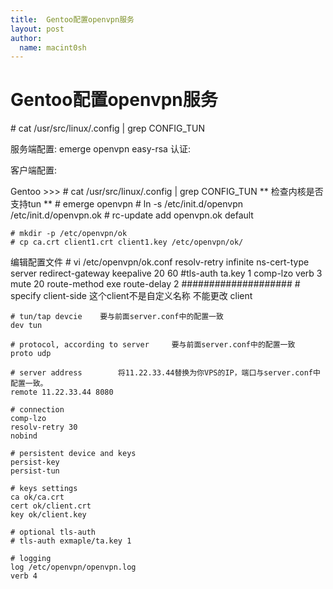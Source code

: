 ```yaml
---
title:  Gentoo配置openvpn服务
layout: post
author:
  name: macint0sh
---
```

#   Gentoo配置openvpn服务
\# cat /usr/src/linux/.config | grep CONFIG_TUN  

服务端配置:
    emerge openvpn easy-rsa
认证:
    
客户端配置:       

 Gentoo >>>
    # cat /usr/src/linux/.config | grep CONFIG_TUN      ** 检查内核是否支持tun **
    # emerge openvpn
    # ln -s /etc/init.d/openvpn /etc/init.d/openvpn.ok
    # rc-update add openvpn.ok default
    
    # mkdir -p /etc/openvpn/ok
    # cp ca.crt client1.crt client1.key /etc/openvpn/ok/
编辑配置文件
\# vi /etc/openvpn/ok.conf
    resolv-retry infinite
    ns-cert-type server
    redirect-gateway
    keepalive 20 60
    #tls-auth ta.key 1
    comp-lzo
    verb 3
    mute 20
    route-method exe
    route-delay 2
    ####################
    # specify client-side   这个client不是自定义名称 不能更改
    client

    # tun/tap devcie    要与前面server.conf中的配置一致
    dev tun

    # protocol, according to server     要与前面server.conf中的配置一致
    proto udp
    
    # server address        将11.22.33.44替换为你VPS的IP，端口与server.conf中配置一致。
    remote 11.22.33.44 8080

    # connection
    comp-lzo
    resolv-retry 30
    nobind

    # persistent device and keys
    persist-key
    persist-tun

    # keys settings
    ca ok/ca.crt
    cert ok/client.crt
    key ok/client.key

    # optional tls-auth
    # tls-auth exmaple/ta.key 1

    # logging
    log /etc/openvpn/openvpn.log
    verb 4
    
